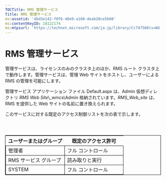 ```yaml
---
TOCTitle: RMS 管理サービス
Title: RMS 管理サービス
ms:assetid: '4bd3e142-f0f6-40e9-a160-deab28ce5b88'
ms:contentKeyID: 18122174
ms:mtpsurl: 'https://technet.microsoft.com/ja-jp/library/Cc747560(v=WS.10)'
---
```


RMS 管理サービス
================

管理サービスは、ライセンスのみのクラスタ上のほか、RMS ルート クラスタ上で動作します。管理サービスは、管理 Web サイトをホストし、ユーザーによる RMS の管理を可能にします。

管理サービス アプリケーション ファイル Default.aspx は、Admin 仮想ディレクトリ *RMS Web Site*\\\_wmcs\\Admin 格納されています。*RMS\_Web\_site* は、RMS を提供した Web サイトの名前に置き換えられます。

このサービスに対する既定のアクセス制御リストを次の表で示します。

###  

 
<table style="border:1px solid black;">
<colgroup>
<col width="50%" />
<col width="50%" />
</colgroup>
<thead>
<tr class="header">
<th>ユーザーまたはグループ</th>
<th>既定のアクセス許可</th>
</tr>
</thead>
<tbody>
<tr class="odd">
<td style="border:1px solid black;">管理者</td>
<td style="border:1px solid black;">フル コントロール</td>
</tr>
<tr class="even">
<td style="border:1px solid black;">RMS サービス グループ</td>
<td style="border:1px solid black;">読み取りと実行</td>
</tr>
<tr class="odd">
<td style="border:1px solid black;">SYSTEM</td>
<td style="border:1px solid black;">フル コントロール</td>
</tr>
</tbody>
</table>
